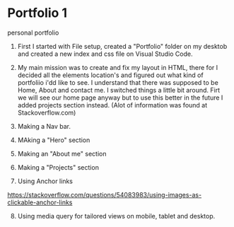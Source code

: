 # Portfolio 1
 personal portfolio

1) First I started with File setup, created a "Portfolio" folder on my desktob and created a new index and css file on Visual Studio Code.

2) My main mission was to create and fix my layout in HTML, there for I decided all the elements location's  and figured out what kind of portfoliio i'dd like to see.
I understand that there was supposed to be Home, About and contact me. I switched things a little bit around. Firt we will see our home page anyway but to use this better in the future I added projects section instead.
(Alot of information was found at Stackoverflow.com)

3) Making a Nav bar.

4) MAking a "Hero" section

5) Making an "About me" section

6) Making a "Projects" section

7) Using Anchor links

https://stackoverflow.com/questions/54083983/using-images-as-clickable-anchor-links

8) Using media query for tailored views on mobile, tablet and desktop.